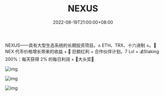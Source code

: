 ﻿---
title: "NEXUS"
description: "NEXUS——具有大型生态系统的长期投资项目。🔝 ETH、TRX、十六进制 🔝。🚀 NEX 代币价格增长带来的收益 + 🎁 巨额红利 + 合作伙伴计划。7 Lvl + 💰Staking 200%：每天获得 2% 的每日利润 + 👑大头奖👑"
date: 2022-08-19T21:00:00+08:00
lastmod: 2022-08-19T15:00:00+08:00
draft: false
authors: ["Cindy"]
featuredImage: "nexus.png"
tags: ["High risk","NEXUS"]
categories: ["nfts"]
nfts: ["High risk"]
blockchain: "ETH"
website: "https://nexus-dapp.com/"
twitter: ""
discord: "https://discord.com/invite/WmE4gZp"
telegram: "https://t.me/NEXUS_Dapp"
github: ""
youtube: "https://www.youtube.com/channel/UCThfy1KAsPXF6c4stdk6lrA"
twitch: ""
facebook: ""
instagram: ""
reddit: ""
medium: ""
steam: ""
gitbook: ""
googleplay: ""
appstore: ""
status: "Live"
weight: 
lightgallery: true
toc: true
pinned: false
recommend: false
recommend1: false
---
NEXUS——具有大型生态系统的长期投资项目。🔝 ETH、TRX、十六进制 🔝。🚀 NEX 代币价格增长带来的收益 + 🎁 巨额红利 + 合作伙伴计划。7 Lvl + 💰Staking 200%：每天获得 2% 的每日利润 + 👑大头奖👑

![img](https://dashboard-assets.dappradar.com/document/3808/nexus-dapp-high-risk-eth-image1_d20b6d9e0bdeed4f03f20109cd4bab6f.png)

![img](https://dashboard-assets.dappradar.com/document/3808/nexus-dapp-high-risk-eth-image2_9a5d27a8e21aa0c2b6ed9d94f07c994d.png)

![img](https://dashboard-assets.dappradar.com/document/3808/nexus-dapp-high-risk-eth-image3_406864cead795ca0e6de49b2f16a9c7a.png)